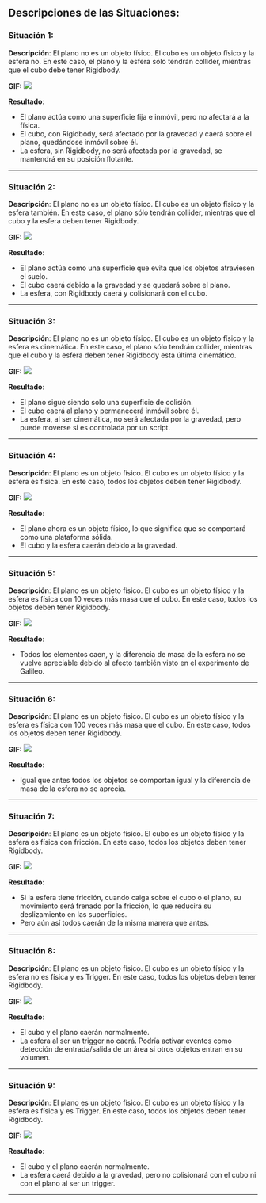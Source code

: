 **Descripciones de las Situaciones**:
---

### **Situación 1**:
**Descripción**: El plano no es un objeto físico. El cubo es un objeto físico y la esfera no. En este caso, el plano y la esfera sólo tendrán collider, mientras que el cubo debe tener Rigidbody. 

**GIF:**
![](https://github.com/alu0101493084/II-Pract3/blob/main/II-Pract3%20-%20Situacion1.gif)

**Resultado**:
- El plano actúa como una superficie fija e inmóvil, pero no afectará a la física.
- El cubo, con Rigidbody, será afectado por la gravedad y caerá sobre el plano, quedándose inmóvil sobre él.
- La esfera, sin Rigidbody, no será afectada por la gravedad, se mantendrá en su posición flotante.

---

### **Situación 2**:
**Descripción**: El plano no es un objeto físico. El cubo es un objeto físico y la esfera también. En este caso, el plano sólo tendrán collider, mientras que el cubo y la esfera deben tener Rigidbody. 

**GIF:**
![](https://github.com/alu0101493084/II-Pract3/blob/main/II-Pract3%20-%20Situacion2.gif)

**Resultado**:
- El plano actúa como una superficie que evita que los objetos atraviesen el suelo.
- El cubo caerá debido a la gravedad y se quedará sobre el plano.
- La esfera, con Rigidbody caerá y colisionará con el cubo.

---

### **Situación 3**:
**Descripción**: El plano no es un objeto físico. El cubo es un objeto físico y la esfera es cinemática. En este caso, el plano sólo tendrán collider, mientras que el cubo y la esfera deben tener Rigidbody esta última cinemático. 

**GIF:**
![](https://github.com/alu0101493084/II-Pract3/blob/main/II-Pract3%20-%20Situacion3.gif)

**Resultado**:
- El plano sigue siendo solo una superficie de colisión.
- El cubo caerá al plano y permanecerá inmóvil sobre él.
- La esfera, al ser cinemática, no será afectada por la gravedad, pero puede moverse si es controlada por un script.

---

### **Situación 4**:
**Descripción**: El plano es un objeto físico. El cubo es un objeto físico y la esfera es física. En este caso, todos los objetos deben tener Rigidbody.

**GIF:**
![](https://github.com/alu0101493084/II-Pract3/blob/main/II-Pract3%20-%20Situacion4.gif)

**Resultado**:
- El plano ahora es un objeto físico, lo que significa que se comportará como una plataforma sólida.
- El cubo y la esfera caerán debido a la gravedad.

---

### **Situación 5**:
**Descripción**: El plano es un objeto físico. El cubo es un objeto físico y la esfera es física con 10 veces más masa que el cubo. En este caso, todos los objetos deben tener Rigidbody.

**GIF:**
![](https://github.com/alu0101493084/II-Pract3/blob/main/II-Pract3%20-%20Situacion5.gif)

**Resultado**:
- Todos los elementos caen, y la diferencia de masa de la esfera no se vuelve apreciable debido al efecto también visto en el experimento de Galileo.

---

### **Situación 6**:
**Descripción**: El plano es un objeto físico. El cubo es un objeto físico y la esfera es física con 100 veces más masa que el cubo. En este caso, todos los objetos deben tener Rigidbody.

**GIF:**
![](https://github.com/alu0101493084/II-Pract3/blob/main/II-Pract3%20-%20Situacion6.gif)

**Resultado**:
- Igual que antes todos los objetos se comportan igual y la diferencia de masa de la esfera no se aprecia.

---

### **Situación 7**:
**Descripción**: El plano es un objeto físico. El cubo es un objeto físico y la esfera es física con fricción. En este caso, todos los objetos deben tener Rigidbody.

**GIF:**
![](https://github.com/alu0101493084/II-Pract3/blob/main/II-Pract3%20-%20Situacion7.gif)

**Resultado**:
- Si la esfera tiene fricción, cuando caiga sobre el cubo o el plano, su movimiento será frenado por la fricción, lo que reducirá su deslizamiento en las superficies.
- Pero aún así todos caerán de la misma manera que antes.

---

### **Situación 8**:
**Descripción**: El plano es un objeto físico. El cubo es un objeto físico y la esfera no es física y es Trigger. En este caso, todos los objetos deben tener Rigidbody.

**GIF:**
![](https://github.com/alu0101493084/II-Pract3/blob/main/II-Pract3%20-%20Situacion8.gif)

**Resultado**:
- El cubo y el plano caerán normalmente.
- La esfera al ser un trigger no caerá. Podría activar eventos como detección de entrada/salida de un área si otros objetos entran en su volumen.

---

### **Situación 9**:
**Descripción**: El plano es un objeto físico. El cubo es un objeto físico y la esfera es física y es Trigger. En este caso, todos los objetos deben tener Rigidbody.

**GIF:**
![](https://github.com/alu0101493084/II-Pract3/blob/main/II-Pract3%20-%20Situacion9.gif)

**Resultado**:
- El cubo y el plano caerán normalmente.
- La esfera caerá debido a la gravedad, pero no colisionará con el cubo ni con el plano al ser un trigger.

---
